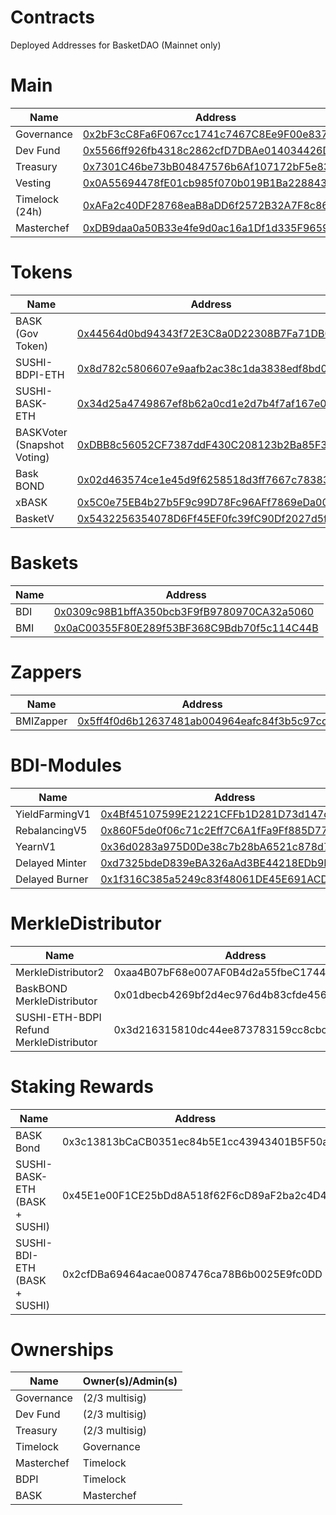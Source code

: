 # Contracts
Deployed Addresses for BasketDAO (Mainnet only)

# Main

| Name | Address |
| ---- |-------- |
| Governance | [0x2bF3cC8Fa6F067cc1741c7467C8Ee9F00e837757](https://etherscan.io/address/0x2bf3cc8fa6f067cc1741c7467c8ee9f00e837757) |
| Dev Fund | [0x5566ff926fb4318c2862cfD7DBAe014034426D29](https://etherscan.io/address/0x5566ff926fb4318c2862cfD7DBAe014034426D29) |
| Treasury | [0x7301C46be73bB04847576b6Af107172bF5e8388e](https://etherscan.io/address/0x7301C46be73bB04847576b6Af107172bF5e8388e) |
| Vesting | [0x0A55694478fE01cb985f070b019B1Ba228843cfc](https://etherscan.io/address/0x0A55694478fE01cb985f070b019B1Ba228843cfc) |
| Timelock (24h) | [0xAFa2c40DF28768eaB8aDD6f2572B32A7F8c86a5E](https://etherscan.io/address/0xAFa2c40DF28768eaB8aDD6f2572B32A7F8c86a5E) |
| Masterchef | [0xDB9daa0a50B33e4fe9d0ac16a1Df1d335F96595e](https://etherscan.io/address/0xDB9daa0a50B33e4fe9d0ac16a1Df1d335F96595e) |

# Tokens
| Name | Address |
| --- | --- |
| BASK (Gov Token) | [0x44564d0bd94343f72E3C8a0D22308B7Fa71DB0Bb](https://etherscan.io/address/0x44564d0bd94343f72E3C8a0D22308B7Fa71DB0Bb) |
| SUSHI-BDPI-ETH | [0x8d782c5806607e9aafb2ac38c1da3838edf8bd03](https://etherscan.io/address/0x8d782c5806607e9aafb2ac38c1da3838edf8bd03) |
| SUSHI-BASK-ETH | [0x34d25a4749867ef8b62a0cd1e2d7b4f7af167e01](https://etherscan.io/address/0x34d25a4749867ef8b62a0cd1e2d7b4f7af167e01) |
| BASKVoter (Snapshot Voting) | [0xDBB8c56052CF7387ddF430C208123b2Ba85F3ea1](https://etherscan.io/address/0xDBB8c56052CF7387ddF430C208123b2Ba85F3ea1) |
| Bask BOND | [0x02d463574ce1e45d9f6258518d3ff7667c78383d](https://etherscan.io/address/0x02d463574ce1e45d9f6258518d3ff7667c78383d)
| xBASK | [0x5C0e75EB4b27b5F9c99D78Fc96AFf7869eDa007b](https://etherscan.io/address/0x5C0e75EB4b27b5F9c99D78Fc96AFf7869eDa007b) |
| BasketV | [0x5432256354078D6Ff45EF0fc39fC90Df2027d5f2](https://etherscan.io/address/0x5432256354078D6Ff45EF0fc39fC90Df2027d5f2) |

# Baskets

| Name | Address |
| --- | --- |
| BDI | [0x0309c98B1bffA350bcb3F9fB9780970CA32a5060](https://etherscan.io/address/0x0309c98B1bffA350bcb3F9fB9780970CA32a5060) |
| BMI | [0x0aC00355F80E289f53BF368C9Bdb70f5c114C44B](https://etherscan.io/address/0x0aC00355F80E289f53BF368C9Bdb70f5c114C44B) |

# Zappers

| Name | Address |
| --- | --- |
| BMIZapper | [0x5ff4f0d6b12637481ab004964eafc84f3b5c97cc](https://etherscan.io/address/0x5ff4f0d6b12637481ab004964eafc84f3b5c97cc) |

# BDI-Modules

| Name | Address |
| --- | --- |
| YieldFarmingV1 | [0x4Bf45107599E21221CFFb1D281D73d147c963A98](https://etherscan.io/address/0x4Bf45107599E21221CFFb1D281D73d147c963A98) |
| RebalancingV5 | [0x860F5de0f06c71c2Eff7C6A1fFa9Ff885D77a6B6](https://etherscan.io/address/0x860F5de0f06c71c2Eff7C6A1fFa9Ff885D77a6B6) |
| YearnV1 | [0x36d0283a975D0De38c7b28bA6521c878d7c71C13](https://etherscan.io/address/0x36d0283a975D0De38c7b28bA6521c878d7c71C13) |
| Delayed Minter | [0xd7325bdeD839eBA326aAd3BE44218EDb9D36faC7](https://etherscan.io/address/0xd7325bdeD839eBA326aAd3BE44218EDb9D36faC7) |
| Delayed Burner | [0x1f316C385a5249c83f48061DE45E691ACDc98F06](https://etherscan.io/address/0x1f316C385a5249c83f48061DE45E691ACDc98F06) |

# MerkleDistributor

| Name | Address |
| --- | --- |
| MerkleDistributor2 | 0xaa4B07bF68e007AF0B4d2a55fbeC1744b314b840 |
| BaskBOND MerkleDistributor | 0x01dbecb4269bf2d4ec976d4b83cfde4568c03adc |
| SUSHI-ETH-BDPI Refund MerkleDistributor | 0x3d216315810dc44ee873783159cc8cbc08d15fc0 |

# Staking Rewards

| Name | Address
| --- | --- |
| BASK Bond | 0x3c13813bCaCB0351ec84b5E1cc43943401B5F50a |
| SUSHI-BASK-ETH (BASK + SUSHI) | 0x45E1e00F1CE25bDd8A518f62F6cD89aF2ba2c4D4 |
| SUSHI-BDI-ETH (BASK + SUSHI) | 0x2cfDBa69464acae0087476ca78B6b0025E9fc0DD |

# Ownerships

| Name | Owner(s)/Admin(s) |
| ---- | ----  |
| Governance | (2/3 multisig) |
| Dev Fund   | (2/3 multisig) |
| Treasury | (2/3 multisig) |
| Timelock | Governance |
| Masterchef | Timelock |
| BDPI | Timelock |
| BASK | Masterchef |
